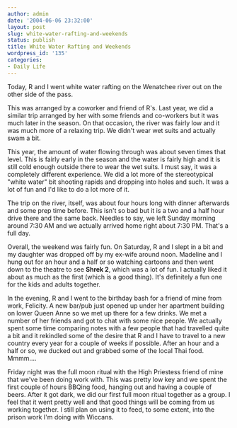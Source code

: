 ```yaml
---
author: admin
date: '2004-06-06 23:32:00'
layout: post
slug: white-water-rafting-and-weekends
status: publish
title: White Water Rafting and Weekends
wordpress_id: '135'
categories:
- Daily Life
---
```


Today, R and I went white water rafting on the Wenatchee river out on
the other side of the pass.

This was arranged by a coworker and friend of R's. Last year, we did a
similar trip arranged by her with some friends and co-workers but it was
much later in the season. On that occasion, the river was fairly low and
it was much more of a relaxing trip. We didn't wear wet suits and
actually swam a bit.

This year, the amount of water flowing through was about seven times
that level. This is fairly early in the season and the water is fairly
high and it is still cold enough outside there to wear the wet suits. I
must say, it was a completely different experience. We did a lot more of
the stereotypical "white water" bit shooting rapids and dropping into
holes and such. It was a lot of fun and I'd like to do a lot more of it.

The trip on the river, itself, was about four hours long with dinner
afterwards and some prep time before. This isn't so bad but it is a two
and a half hour drive there and the same back. Needles to say, we left
Sunday morning around 7:30 AM and we actually arrived home right about
7:30 PM. That's a full day.

Overall, the weekend was fairly fun. On Saturday, R and I slept in a bit
and my daughter was dropped off by my ex-wife around noon. Madeline and
I hung out for an hour and a half or so watching cartoons and then went
down to the theatre to see **Shrek 2**, which was a lot of fun. I
actually liked it about as much as the first (which is a good thing).
It's definitely a fun one for the kids and adults together.

In the evening, R and I went to the birthday bash for a friend of mine
from work, Felicity. A new bar/pub just opened up under her apartment
building on lower Queen Anne so we met up there for a few drinks. We met
a number of her friends and got to chat with some nice people. We
actually spent some time comparing notes with a few people that had
travelled quite a bit and it rekindled some of the desire that R and I
have to travel to a new country every year for a couple of weeks if
possible. After an hour and a half or so, we ducked out and grabbed some
of the local Thai food. Mmmm....

Friday night was the full moon ritual with the High Priestess friend of
mine that we've been doing work with. This was pretty low key and we
spent the first couple of hours BBQing food, hanging out and having a
couple of beers. After it got dark, we did our first full moon ritual
together as a group. I feel that it went pretty well and that good
things will be coming from us working together. I still plan on using it
to feed, to some extent, into the prison work I'm doing with Wiccans.
